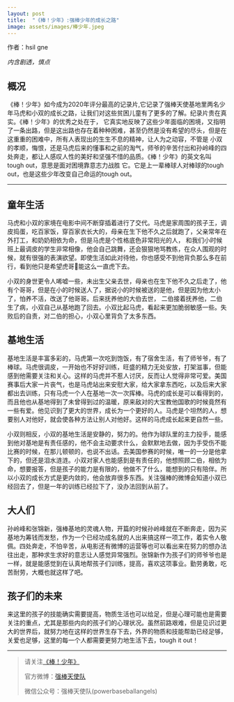 ```yaml
---
layout: post
title:  "《棒！少年》:强棒少年的成长之路"
image: assets/images/棒少年.jpeg
---
```


作者：hsil gne


*内含剧透，慎点*

## 概况

《棒！少年》如今成为2020年评分最高的记录片,它记录了强棒天使基地里两名少年马虎和小双的成长之路，让我们对这些贫困儿童有了更多的了解。纪录片贵在真实。《棒！少年》的优秀之处在于，
它真实地反映了这些少年面临的困境，又指明了一条出路，但是这出路也存在着种种困难，甚至仍然是没有希望的尽头，但是在这重重的困难中，所有人表现出的生生不息的精神，让人为之动容，不管是
小双的孝顺，悔恨，还是马虎后来的懂事和之前的淘气，师爷的辛苦付出和孙岭峰的四处奔走，都让人感叹人性的美好和坚强不惜的品质。《棒！少年》的英文名叫tough out，意思是面对困境靠意志力战胜
它。它是上一辈棒球人对棒球的tough out，也是这些少年改变自己命运的tough out。

---

## 童年生活

马虎和小双的家境在电影中间不断穿插着进行了交代。马虎是家周围的孩子王，调皮捣蛋，吃百家饭，穿百家衣长大的，母亲在生下他不久之后就跑了，父亲常年在外打工，和奶奶相依为命，但是马虎是个性格底色非常阳光的人，
和我们小时候班上最调皮的学生非常相像，他会自己跳舞，还会狠狠地骂教练，在众人围观的时候，就有很强的表演欲望。即使生活如此对待他，你也感受不到他背负那么多在前行，看到他只是希望虎哥🐯能这么一直虎下去。

小双的身世更令人唏嘘一些，未出生父亲去世，母亲也在生下他不久之后走了，他有个哥哥，但是在小的时候送人了，据说小的时候被送的是他，但是因为他太小了，怕养不活，改送了他哥哥。后来抚养他的大伯去世，
二伯接着抚养他，二伯生了病，小双自己从基地跑了回去。小双比起马虎，看起来更加脆弱敏感一些。失败后的自责，对二伯的担心，小双心里背负了太多东西。

## 基地生活

基地生活是丰富多彩的，马虎第一次吃到饱饭，有了宿舍生活，有了师爷爷，有了棒球。马虎很调皮，一开始也不好好训练，旺盛的精力无处安放，打架滋事，但能感到他需要关注和关心。这样的马虎并不惹人讨厌，反而让人觉得非常可爱。美国赛事后大家一片丧气，也是马虎站出来安慰大家，给大家拿东西吃，以及后来大家都出去训练，只有马虎一个人在基地一次一次挥棒。马虎的成长是可以看得到的，而且他也从基地得到了未曾得到过的温暖，原来敌对的大宝教他国歌的时候竟然有一些有爱。他见识到了更大的世界，成长为一个更好的人。马虎是个坦然的人，想要别人对他好，就会使各种方法让别人对他好。这样的马虎成长起来更自然一些。

小双则相反，小双的基地生活是安静的，努力的。他作为球队里的主力投手，能感到他对基地是有责任感的，他不会主动要求什么，会默默地去做，因为手受伤不能比赛的时候，在那儿顿顿的，也说不出话。去美国参赛的时候，唯一的一分是他拿下的，但还是泪水涟涟。小双对家人也能感到是有责任的，他想照顾二伯，相依为命，想要报答，但是孩子的能力是有限的，他做不了什么，能想到的只有陪伴。所以小双的成长方式是更内敛的，他会放弃很多东西。关注强棒的微博会知道小双已经回去了，但是一年的训练已经拉下了，没办法回到从前了。

## 大人们

孙岭峰和张锦新，强棒基地的灵魂人物，开篇的时候孙岭峰就在不断奔走，因为买基地为筹钱而发愁，作为一个已经功成名就的人出来搞这样一项工作，着实令人敬佩。四处奔走，不怕辛苦，从电影还有微博的运营等也可以看出来在努力的想办法往出走，那种求生求好的意志让人感觉异常强烈。张锦新作为孩子们的师爷爷也是一样，就是能感觉到在认真地帮孩子们训练，提高，喜欢这项事业。勤劳勇敢，吃苦耐劳，大概也就这样了吧。

## 孩子们的未来

来这里的孩子的技能确实需要提高，物质生活也可以给足，但是心理可能也是需要关注的重点，尤其是那些内向的孩子们的心理状况。虽然前路艰难，但是见识过更大的世界后，就努力地在这样的世界生存下去，外界的物质和技能帮助已经足够，关爱也足够，这里的每一个人都需要更努力地生活下去，tough it out！

---
>请关注[《棒！少年》](https://movie.douban.com/subject/34930862/)
>
>官方微博：[强棒天使队](https://weibo.com/PBangels?sudaref=s.weibo.com)
>
>微信公众号：强棒天使队(powerbaseballangels)
